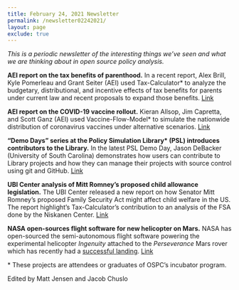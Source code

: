 ```yaml
---
title: February 24, 2021 Newsletter
permalink: /newsletter02242021/
layout: page
exclude: true
---
```

*This is a periodic newsletter of the interesting things we’ve seen and what we are thinking about in open source policy analysis.*

**AEI report on the tax benefits of parenthood.** In a recent report,
Alex Brill, Kyle Pomerleau and Grant Seiter (AEI) used Tax-Calculator\*
to analyze the budgetary, distributional, and incentive effects of tax
benefits for parents under current law and recent proposals to expand
those benefits.
[Link](https://www.aei.org/research-products/report/the-tax-benefits-of-parenthood-a-history-and-analysis-of-current-proposals/)

**AEI report on the COVID-19 vaccine rollout.** Kieran Allsop, Jim
Capretta, and Scott Ganz (AEI) used Vaccine-Flow-Model\* to simulate the
nationwide distribution of coronavirus vaccines under alternative
scenarios.
[Link](https://www.aei.org/research-products/report/modeling-protection-from-covid-19-based-on-vaccine-supply-and-administration-rates/)

**“Demo Days” series at the Policy Simulation Library\* (PSL) introduces
contributors to the Library.** In the latest PSL Demo Day, Jason
DeBacker (University of South Carolina) demonstrates how users can
contribute to Library projects and how they can manage their projects
with source control using git and GitHub.
[Link](https://youtu.be/LZUPYJ0RwJM)

**UBI Center analysis of Mitt Romney’s proposed child allowance
legislation.** The UBI Center released a new report on how Senator Mitt
Romney’s proposed Family Security Act might affect child welfare in the
US. The report highlight’s Tax-Calculator’s contribution to an analysis
of the FSA done by the Niskanen Center.
[Link](https://child-allowance.ubicenter.org/family-security-act)

**NASA open-sources flight software for new helicopter on Mars.** NASA
has open-sourced the semi-autonomous flight software powering the
experimental helicopter *Ingenuity* attached to the *Perseverance* Mars
rover which has recently had a [successful
landing](https://youtu.be/gm0b_ijaYMQ?t=6034).
[Link](https://github.com/nasa/fprime)

\* These projects are attendees or graduates of OSPC’s incubator program.

Edited by Matt Jensen and Jacob Chuslo


<br>

<script style="margin-left:-35px" src="//hello.aei.org/js/forms2/js/forms2.min.js"></script>
<form style="margin-left:-35px" id="mktoForm_1256"></form>
<script style="margin-left:-35px" >MktoForms2.loadForm("//app-sj19.marketo.com", "475-PBQ-971", 1256);</script>